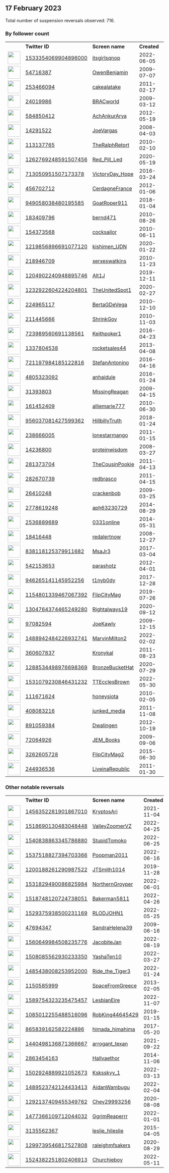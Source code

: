 
## 17 February 2023
Total number of suspension reversals observed: 716.

### By follower count
<table><tr><th></th><th align="left">Twitter ID</th><th align="left">Screen name</th>
<th align="left">Created</th><th align="left">Status</th><th align="left">Suspended</th><th align="left">Followers</th>
<tr><td><a href="https://pbs.twimg.com/profile_images/1644888791893811201/CgBt9RUI_normal.jpg"><img src="https://pbs.twimg.com/profile_images/1644888791893811201/CgBt9RUI_normal.jpg" width="40px" height="40px" align="center"/></a></td><td><a href="https://twitter.com/intent/user?user_id=1533354069904896000">1533354069904896000</a></td><td><a href="https://twitter.com/itsgirlsqnop">itsgirlsqnop</a></td><td>2022-06-05</td><td align="center"></td><td>2023-02-03</td><td>237131</td></tr>
<tr><td><a href="https://pbs.twimg.com/profile_images/1626700745159372802/ZUV_yaeU_normal.jpg"><img src="https://pbs.twimg.com/profile_images/1626700745159372802/ZUV_yaeU_normal.jpg" width="40px" height="40px" align="center"/></a></td><td><a href="https://twitter.com/intent/user?user_id=54716387">54716387</a></td><td><a href="https://twitter.com/OwenBenjamin">OwenBenjamin</a></td><td>2009-07-07</td><td align="center"></td><td></td><td>148550</td></tr>
<tr><td><a href="https://pbs.twimg.com/profile_images/1271793987880394758/sr-k4XC1_normal.jpg"><img src="https://pbs.twimg.com/profile_images/1271793987880394758/sr-k4XC1_normal.jpg" width="40px" height="40px" align="center"/></a></td><td><a href="https://twitter.com/intent/user?user_id=253466094">253466094</a></td><td><a href="https://twitter.com/cakealatake">cakealatake</a></td><td>2011-02-17</td><td align="center"></td><td>2022-04-01</td><td>83864</td></tr>
<tr><td><a href="https://pbs.twimg.com/profile_images/1256107253095993344/GwJCg4lK_normal.jpg"><img src="https://pbs.twimg.com/profile_images/1256107253095993344/GwJCg4lK_normal.jpg" width="40px" height="40px" align="center"/></a></td><td><a href="https://twitter.com/intent/user?user_id=24019986">24019986</a></td><td><a href="https://twitter.com/BRACworld">BRACworld</a></td><td>2009-03-12</td><td align="center"></td><td>2023-02-05</td><td>82492</td></tr>
<tr><td><a href="https://pbs.twimg.com/profile_images/1269104534296711168/2qvHpJuk_normal.jpg"><img src="https://pbs.twimg.com/profile_images/1269104534296711168/2qvHpJuk_normal.jpg" width="40px" height="40px" align="center"/></a></td><td><a href="https://twitter.com/intent/user?user_id=584850412">584850412</a></td><td><a href="https://twitter.com/AchAnkurArya">AchAnkurArya</a></td><td>2012-05-19</td><td align="center"></td><td></td><td>72161</td></tr>
<tr><td><a href="https://pbs.twimg.com/profile_images/1628101174842003456/Lt8GPvzP_normal.jpg"><img src="https://pbs.twimg.com/profile_images/1628101174842003456/Lt8GPvzP_normal.jpg" width="40px" height="40px" align="center"/></a></td><td><a href="https://twitter.com/intent/user?user_id=14291522">14291522</a></td><td><a href="https://twitter.com/JoeVargas">JoeVargas</a></td><td>2008-04-03</td><td align="center"></td><td></td><td>67950</td></tr>
<tr><td><a href="https://pbs.twimg.com/profile_images/1626698977491013656/3lKaethM_normal.jpg"><img src="https://pbs.twimg.com/profile_images/1626698977491013656/3lKaethM_normal.jpg" width="40px" height="40px" align="center"/></a></td><td><a href="https://twitter.com/intent/user?user_id=113137765">113137765</a></td><td><a href="https://twitter.com/TheRalphRetort">TheRalphRetort</a></td><td>2010-02-10</td><td align="center"></td><td>2023-02-13</td><td>66822</td></tr>
<tr><td><a href="https://pbs.twimg.com/profile_images/1633551869653188608/DKZpHrf2_normal.jpg"><img src="https://pbs.twimg.com/profile_images/1633551869653188608/DKZpHrf2_normal.jpg" width="40px" height="40px" align="center"/></a></td><td><a href="https://twitter.com/intent/user?user_id=1262769248591507456">1262769248591507456</a></td><td><a href="https://twitter.com/Red_Pill_Led">Red_Pill_Led</a></td><td>2020-05-19</td><td align="center"></td><td>2022-07-08</td><td>22483</td></tr>
<tr><td><a href="https://pbs.twimg.com/profile_images/1136745596113625094/EzIkBFGB_normal.png"><img src="https://pbs.twimg.com/profile_images/1136745596113625094/EzIkBFGB_normal.png" width="40px" height="40px" align="center"/></a></td><td><a href="https://twitter.com/intent/user?user_id=713050951507173378">713050951507173378</a></td><td><a href="https://twitter.com/VictoryDay_Hope">VictoryDay_Hope</a></td><td>2016-03-24</td><td align="center"></td><td>2022-07-19</td><td>20652</td></tr>
<tr><td><a href="https://pbs.twimg.com/profile_images/1244160819375616000/7bZbkPQL_normal.jpg"><img src="https://pbs.twimg.com/profile_images/1244160819375616000/7bZbkPQL_normal.jpg" width="40px" height="40px" align="center"/></a></td><td><a href="https://twitter.com/intent/user?user_id=456702712">456702712</a></td><td><a href="https://twitter.com/CerdagneFrance">CerdagneFrance</a></td><td>2012-01-06</td><td align="center">👋</td><td></td><td>20093</td></tr>
<tr><td><a href="https://pbs.twimg.com/profile_images/1626572042890878976/-9xDf0kk_normal.jpg"><img src="https://pbs.twimg.com/profile_images/1626572042890878976/-9xDf0kk_normal.jpg" width="40px" height="40px" align="center"/></a></td><td><a href="https://twitter.com/intent/user?user_id=949058038480195585">949058038480195585</a></td><td><a href="https://twitter.com/GoatRoper911">GoatRoper911</a></td><td>2018-01-04</td><td align="center">🚫</td><td></td><td>19079</td></tr>
<tr><td><a href="https://pbs.twimg.com/profile_images/1316578949/thumbnail_normal.jpeg"><img src="https://pbs.twimg.com/profile_images/1316578949/thumbnail_normal.jpeg" width="40px" height="40px" align="center"/></a></td><td><a href="https://twitter.com/intent/user?user_id=183409796">183409796</a></td><td><a href="https://twitter.com/bernd471">bernd471</a></td><td>2010-08-26</td><td align="center"></td><td>2022-12-05</td><td>18393</td></tr>
<tr><td><a href="https://pbs.twimg.com/profile_images/987617103908716545/tYPzZfed_normal.jpg"><img src="https://pbs.twimg.com/profile_images/987617103908716545/tYPzZfed_normal.jpg" width="40px" height="40px" align="center"/></a></td><td><a href="https://twitter.com/intent/user?user_id=154373568">154373568</a></td><td><a href="https://twitter.com/cocksailor">cocksailor</a></td><td>2010-06-11</td><td align="center"></td><td></td><td>17478</td></tr>
<tr><td><a href="https://pbs.twimg.com/profile_images/1606694820051062785/v2hwciN1_normal.jpg"><img src="https://pbs.twimg.com/profile_images/1606694820051062785/v2hwciN1_normal.jpg" width="40px" height="40px" align="center"/></a></td><td><a href="https://twitter.com/intent/user?user_id=1219856896691077120">1219856896691077120</a></td><td><a href="https://twitter.com/kishimen_UDN">kishimen_UDN</a></td><td>2020-01-22</td><td align="center"></td><td>2023-02-03</td><td>17193</td></tr>
<tr><td><a href="https://pbs.twimg.com/profile_images/937893923908853760/z5l8mhmS_normal.jpg"><img src="https://pbs.twimg.com/profile_images/937893923908853760/z5l8mhmS_normal.jpg" width="40px" height="40px" align="center"/></a></td><td><a href="https://twitter.com/intent/user?user_id=218946709">218946709</a></td><td><a href="https://twitter.com/xerxeswatkins">xerxeswatkins</a></td><td>2010-11-23</td><td align="center"></td><td></td><td>16430</td></tr>
<tr><td><a href="https://pbs.twimg.com/profile_images/1627150898483929088/SB__dw6o_normal.jpg"><img src="https://pbs.twimg.com/profile_images/1627150898483929088/SB__dw6o_normal.jpg" width="40px" height="40px" align="center"/></a></td><td><a href="https://twitter.com/intent/user?user_id=1204902240948895746">1204902240948895746</a></td><td><a href="https://twitter.com/Alt1J">Alt1J</a></td><td>2019-12-11</td><td align="center"></td><td></td><td>15850</td></tr>
<tr><td><a href="https://pbs.twimg.com/profile_images/1652160221626912768/rSjmLNbg_normal.jpg"><img src="https://pbs.twimg.com/profile_images/1652160221626912768/rSjmLNbg_normal.jpg" width="40px" height="40px" align="center"/></a></td><td><a href="https://twitter.com/intent/user?user_id=1232922604224204801">1232922604224204801</a></td><td><a href="https://twitter.com/TheUnitedSpot1">TheUnitedSpot1</a></td><td>2020-02-27</td><td align="center"></td><td></td><td>14860</td></tr>
<tr><td><a href="https://pbs.twimg.com/profile_images/1471786419370831874/9omlUugG_normal.jpg"><img src="https://pbs.twimg.com/profile_images/1471786419370831874/9omlUugG_normal.jpg" width="40px" height="40px" align="center"/></a></td><td><a href="https://twitter.com/intent/user?user_id=224965117">224965117</a></td><td><a href="https://twitter.com/BertaGDeVega">BertaGDeVega</a></td><td>2010-12-10</td><td align="center"></td><td>2022-03-11</td><td>13462</td></tr>
<tr><td><a href="https://pbs.twimg.com/profile_images/1555901912091852803/LGDqSQtL_normal.jpg"><img src="https://pbs.twimg.com/profile_images/1555901912091852803/LGDqSQtL_normal.jpg" width="40px" height="40px" align="center"/></a></td><td><a href="https://twitter.com/intent/user?user_id=211445666">211445666</a></td><td><a href="https://twitter.com/ShrinkGov">ShrinkGov</a></td><td>2010-11-03</td><td align="center"></td><td>2022-08-26</td><td>12969</td></tr>
<tr><td><a href="https://pbs.twimg.com/profile_images/1305032672415186944/7pPmBRob_normal.jpg"><img src="https://pbs.twimg.com/profile_images/1305032672415186944/7pPmBRob_normal.jpg" width="40px" height="40px" align="center"/></a></td><td><a href="https://twitter.com/intent/user?user_id=723989560691138561">723989560691138561</a></td><td><a href="https://twitter.com/Keithpoker1">Keithpoker1</a></td><td>2016-04-23</td><td align="center"></td><td>2022-07-14</td><td>12408</td></tr>
<tr><td><a href="https://pbs.twimg.com/profile_images/1626605568772255745/tdKcxQ2i_normal.jpg"><img src="https://pbs.twimg.com/profile_images/1626605568772255745/tdKcxQ2i_normal.jpg" width="40px" height="40px" align="center"/></a></td><td><a href="https://twitter.com/intent/user?user_id=1337804538">1337804538</a></td><td><a href="https://twitter.com/rocketsales44">rocketsales44</a></td><td>2013-04-08</td><td align="center"></td><td></td><td>12155</td></tr>
<tr><td><a href="https://pbs.twimg.com/profile_images/1357536289411633152/1O_LtKNq_normal.jpg"><img src="https://pbs.twimg.com/profile_images/1357536289411633152/1O_LtKNq_normal.jpg" width="40px" height="40px" align="center"/></a></td><td><a href="https://twitter.com/intent/user?user_id=721197984185122816">721197984185122816</a></td><td><a href="https://twitter.com/StefanAntonino">StefanAntonino</a></td><td>2016-04-16</td><td align="center"></td><td>2022-04-07</td><td>11930</td></tr>
<tr><td><a href="https://pbs.twimg.com/profile_images/1342925530815897600/_I_30kFB_normal.jpg"><img src="https://pbs.twimg.com/profile_images/1342925530815897600/_I_30kFB_normal.jpg" width="40px" height="40px" align="center"/></a></td><td><a href="https://twitter.com/intent/user?user_id=4805323092">4805323092</a></td><td><a href="https://twitter.com/anhaidule">anhaidule</a></td><td>2016-01-24</td><td align="center"></td><td>2023-01-21</td><td>11465</td></tr>
<tr><td><a href="https://pbs.twimg.com/profile_images/1316076215716007939/oqMCzmvx_normal.jpg"><img src="https://pbs.twimg.com/profile_images/1316076215716007939/oqMCzmvx_normal.jpg" width="40px" height="40px" align="center"/></a></td><td><a href="https://twitter.com/intent/user?user_id=31393803">31393803</a></td><td><a href="https://twitter.com/MissingReagan">MissingReagan</a></td><td>2009-04-15</td><td align="center"></td><td></td><td>11456</td></tr>
<tr><td><a href="https://pbs.twimg.com/profile_images/1553384251323809792/vGiUHM1U_normal.jpg"><img src="https://pbs.twimg.com/profile_images/1553384251323809792/vGiUHM1U_normal.jpg" width="40px" height="40px" align="center"/></a></td><td><a href="https://twitter.com/intent/user?user_id=161452409">161452409</a></td><td><a href="https://twitter.com/alliemarie777">alliemarie777</a></td><td>2010-06-30</td><td align="center"></td><td>2022-08-03</td><td>11434</td></tr>
<tr><td><a href="https://pbs.twimg.com/profile_images/1193380006715678720/wu00A53Z_normal.jpg"><img src="https://pbs.twimg.com/profile_images/1193380006715678720/wu00A53Z_normal.jpg" width="40px" height="40px" align="center"/></a></td><td><a href="https://twitter.com/intent/user?user_id=956037081427599362">956037081427599362</a></td><td><a href="https://twitter.com/HillbillyTruth">HillbillyTruth</a></td><td>2018-01-24</td><td align="center"></td><td></td><td>10927</td></tr>
<tr><td><a href="https://pbs.twimg.com/profile_images/666077114425192448/7NtMLNFH_normal.jpg"><img src="https://pbs.twimg.com/profile_images/666077114425192448/7NtMLNFH_normal.jpg" width="40px" height="40px" align="center"/></a></td><td><a href="https://twitter.com/intent/user?user_id=238666005">238666005</a></td><td><a href="https://twitter.com/lonestarmango">lonestarmango</a></td><td>2011-01-15</td><td align="center"></td><td>2022-08-11</td><td>10886</td></tr>
<tr><td><a href="https://pbs.twimg.com/profile_images/453973689793396737/UP7wukhS_normal.jpeg"><img src="https://pbs.twimg.com/profile_images/453973689793396737/UP7wukhS_normal.jpeg" width="40px" height="40px" align="center"/></a></td><td><a href="https://twitter.com/intent/user?user_id=14236800">14236800</a></td><td><a href="https://twitter.com/proteinwisdom">proteinwisdom</a></td><td>2008-03-27</td><td align="center"></td><td></td><td>10808</td></tr>
<tr><td><a href="https://pbs.twimg.com/profile_images/1626336656381935622/P-kTh7x9_normal.jpg"><img src="https://pbs.twimg.com/profile_images/1626336656381935622/P-kTh7x9_normal.jpg" width="40px" height="40px" align="center"/></a></td><td><a href="https://twitter.com/intent/user?user_id=281373704">281373704</a></td><td><a href="https://twitter.com/TheCousinPookie">TheCousinPookie</a></td><td>2011-04-13</td><td align="center"></td><td></td><td>10659</td></tr>
<tr><td><a href="https://pbs.twimg.com/profile_images/1635319290827087889/sQeE-uD9_normal.jpg"><img src="https://pbs.twimg.com/profile_images/1635319290827087889/sQeE-uD9_normal.jpg" width="40px" height="40px" align="center"/></a></td><td><a href="https://twitter.com/intent/user?user_id=282670739">282670739</a></td><td><a href="https://twitter.com/redbrasco">redbrasco</a></td><td>2011-04-15</td><td align="center"></td><td>2022-03-18</td><td>10413</td></tr>
<tr><td><a href="https://pbs.twimg.com/profile_images/1630004381390372865/RNnxexP9_normal.jpg"><img src="https://pbs.twimg.com/profile_images/1630004381390372865/RNnxexP9_normal.jpg" width="40px" height="40px" align="center"/></a></td><td><a href="https://twitter.com/intent/user?user_id=26410248">26410248</a></td><td><a href="https://twitter.com/crackenbob">crackenbob</a></td><td>2009-03-25</td><td align="center"></td><td></td><td>9734</td></tr>
<tr><td><a href="https://pbs.twimg.com/profile_images/1390697754947620875/C_KKSfSs_normal.jpg"><img src="https://pbs.twimg.com/profile_images/1390697754947620875/C_KKSfSs_normal.jpg" width="40px" height="40px" align="center"/></a></td><td><a href="https://twitter.com/intent/user?user_id=2778619248">2778619248</a></td><td><a href="https://twitter.com/aph63230729">aph63230729</a></td><td>2014-08-29</td><td align="center"></td><td>2023-02-14</td><td>9632</td></tr>
<tr><td><a href="https://pbs.twimg.com/profile_images/1627912182871752710/OpKRkXJ0_normal.jpg"><img src="https://pbs.twimg.com/profile_images/1627912182871752710/OpKRkXJ0_normal.jpg" width="40px" height="40px" align="center"/></a></td><td><a href="https://twitter.com/intent/user?user_id=2536889689">2536889689</a></td><td><a href="https://twitter.com/0331online">0331online</a></td><td>2014-05-31</td><td align="center"></td><td></td><td>9425</td></tr>
<tr><td><a href="https://pbs.twimg.com/profile_images/1626724098167435266/uWK-lRcD_normal.jpg"><img src="https://pbs.twimg.com/profile_images/1626724098167435266/uWK-lRcD_normal.jpg" width="40px" height="40px" align="center"/></a></td><td><a href="https://twitter.com/intent/user?user_id=18416448">18416448</a></td><td><a href="https://twitter.com/redalertnow">redalertnow</a></td><td>2008-12-27</td><td align="center"></td><td></td><td>8389</td></tr>
<tr><td><a href="https://pbs.twimg.com/profile_images/1269956543321198594/vJ2yfNAx_normal.jpg"><img src="https://pbs.twimg.com/profile_images/1269956543321198594/vJ2yfNAx_normal.jpg" width="40px" height="40px" align="center"/></a></td><td><a href="https://twitter.com/intent/user?user_id=838118125379911682">838118125379911682</a></td><td><a href="https://twitter.com/MsaJr3">MsaJr3</a></td><td>2017-03-04</td><td align="center"></td><td></td><td>8358</td></tr>
<tr><td><a href="https://pbs.twimg.com/profile_images/1115423262614405120/48lCsqke_normal.jpg"><img src="https://pbs.twimg.com/profile_images/1115423262614405120/48lCsqke_normal.jpg" width="40px" height="40px" align="center"/></a></td><td><a href="https://twitter.com/intent/user?user_id=542153653">542153653</a></td><td><a href="https://twitter.com/parashotz">parashotz</a></td><td>2012-04-01</td><td align="center"></td><td>2022-07-21</td><td>7888</td></tr>
<tr><td><a href="https://pbs.twimg.com/profile_images/1464701472940216327/lBV0eviy_normal.jpg"><img src="https://pbs.twimg.com/profile_images/1464701472940216327/lBV0eviy_normal.jpg" width="40px" height="40px" align="center"/></a></td><td><a href="https://twitter.com/intent/user?user_id=946265141145952256">946265141145952256</a></td><td><a href="https://twitter.com/t1nyb0dy">t1nyb0dy</a></td><td>2017-12-28</td><td align="center"></td><td>2022-06-27</td><td>7425</td></tr>
<tr><td><a href="https://pbs.twimg.com/profile_images/1648866376961105920/FALfTRAV_normal.png"><img src="https://pbs.twimg.com/profile_images/1648866376961105920/FALfTRAV_normal.png" width="40px" height="40px" align="center"/></a></td><td><a href="https://twitter.com/intent/user?user_id=1154801339467067392">1154801339467067392</a></td><td><a href="https://twitter.com/FlipCityMag">FlipCityMag</a></td><td>2019-07-26</td><td align="center"></td><td></td><td>7233</td></tr>
<tr><td><a href="https://pbs.twimg.com/profile_images/1373797856633585670/oUPtAVsN_normal.jpg"><img src="https://pbs.twimg.com/profile_images/1373797856633585670/oUPtAVsN_normal.jpg" width="40px" height="40px" align="center"/></a></td><td><a href="https://twitter.com/intent/user?user_id=1304764374465249280">1304764374465249280</a></td><td><a href="https://twitter.com/Rightalways19">Rightalways19</a></td><td>2020-09-12</td><td align="center"></td><td>2022-07-14</td><td>7090</td></tr>
<tr><td><a href="https://pbs.twimg.com/profile_images/1628719475934601225/jqjkyq6P_normal.jpg"><img src="https://pbs.twimg.com/profile_images/1628719475934601225/jqjkyq6P_normal.jpg" width="40px" height="40px" align="center"/></a></td><td><a href="https://twitter.com/intent/user?user_id=97082594">97082594</a></td><td><a href="https://twitter.com/JoeKawly">JoeKawly</a></td><td>2009-12-15</td><td align="center"></td><td>2022-04-25</td><td>6579</td></tr>
<tr><td><a href="https://pbs.twimg.com/profile_images/1518753465144537088/zvUMyp8U_normal.jpg"><img src="https://pbs.twimg.com/profile_images/1518753465144537088/zvUMyp8U_normal.jpg" width="40px" height="40px" align="center"/></a></td><td><a href="https://twitter.com/intent/user?user_id=1488942484226932741">1488942484226932741</a></td><td><a href="https://twitter.com/MarvinMilton2">MarvinMilton2</a></td><td>2022-02-02</td><td align="center"></td><td>2023-01-23</td><td>6337</td></tr>
<tr><td><a href="https://pbs.twimg.com/profile_images/1626673136279117854/oecQENyO_normal.jpg"><img src="https://pbs.twimg.com/profile_images/1626673136279117854/oecQENyO_normal.jpg" width="40px" height="40px" align="center"/></a></td><td><a href="https://twitter.com/intent/user?user_id=360607837">360607837</a></td><td><a href="https://twitter.com/Kronykal">Kronykal</a></td><td>2011-08-23</td><td align="center"></td><td></td><td>6250</td></tr>
<tr><td><a href="https://pbs.twimg.com/profile_images/1343454544169205761/ay0tGA-m_normal.jpg"><img src="https://pbs.twimg.com/profile_images/1343454544169205761/ay0tGA-m_normal.jpg" width="40px" height="40px" align="center"/></a></td><td><a href="https://twitter.com/intent/user?user_id=1288534498976698369">1288534498976698369</a></td><td><a href="https://twitter.com/BronzeBucketHat">BronzeBucketHat</a></td><td>2020-07-29</td><td align="center"></td><td></td><td>6175</td></tr>
<tr><td><a href="https://pbs.twimg.com/profile_images/1635750226043731969/yLFuWrlj_normal.jpg"><img src="https://pbs.twimg.com/profile_images/1635750226043731969/yLFuWrlj_normal.jpg" width="40px" height="40px" align="center"/></a></td><td><a href="https://twitter.com/intent/user?user_id=1531079230846431232">1531079230846431232</a></td><td><a href="https://twitter.com/TTEcclesBrown">TTEcclesBrown</a></td><td>2022-05-30</td><td align="center"></td><td>2022-08-31</td><td>6032</td></tr>
<tr><td><a href="https://pbs.twimg.com/profile_images/1131959070305464321/wG35Flht_normal.png"><img src="https://pbs.twimg.com/profile_images/1131959070305464321/wG35Flht_normal.png" width="40px" height="40px" align="center"/></a></td><td><a href="https://twitter.com/intent/user?user_id=111671624">111671624</a></td><td><a href="https://twitter.com/honeysiota">honeysiota</a></td><td>2010-02-05</td><td align="center"></td><td></td><td>5706</td></tr>
<tr><td><a href="https://pbs.twimg.com/profile_images/862996349947609089/tn0H4WTM_normal.jpg"><img src="https://pbs.twimg.com/profile_images/862996349947609089/tn0H4WTM_normal.jpg" width="40px" height="40px" align="center"/></a></td><td><a href="https://twitter.com/intent/user?user_id=408083216">408083216</a></td><td><a href="https://twitter.com/junked_media">junked_media</a></td><td>2011-11-08</td><td align="center"></td><td></td><td>5609</td></tr>
<tr><td><a href="https://pbs.twimg.com/profile_images/2775095798/8c1ca1aa99adafb604267bf3dcb65acd_normal.jpeg"><img src="https://pbs.twimg.com/profile_images/2775095798/8c1ca1aa99adafb604267bf3dcb65acd_normal.jpeg" width="40px" height="40px" align="center"/></a></td><td><a href="https://twitter.com/intent/user?user_id=891059384">891059384</a></td><td><a href="https://twitter.com/Dwalingen">Dwalingen</a></td><td>2012-10-19</td><td align="center"></td><td>2022-07-27</td><td>5454</td></tr>
<tr><td><a href="https://pbs.twimg.com/profile_images/1626631369253060611/Gaxz1dKT_normal.jpg"><img src="https://pbs.twimg.com/profile_images/1626631369253060611/Gaxz1dKT_normal.jpg" width="40px" height="40px" align="center"/></a></td><td><a href="https://twitter.com/intent/user?user_id=72064926">72064926</a></td><td><a href="https://twitter.com/JEM_Books">JEM_Books</a></td><td>2009-09-06</td><td align="center"></td><td>2022-05-13</td><td>5376</td></tr>
<tr><td><a href="https://pbs.twimg.com/profile_images/1626913154117795840/oe2HdZs7_normal.png"><img src="https://pbs.twimg.com/profile_images/1626913154117795840/oe2HdZs7_normal.png" width="40px" height="40px" align="center"/></a></td><td><a href="https://twitter.com/intent/user?user_id=3262605728">3262605728</a></td><td><a href="https://twitter.com/FlipCityMag2">FlipCityMag2</a></td><td>2015-06-30</td><td align="center"></td><td></td><td>5198</td></tr>
<tr><td><a href="https://pbs.twimg.com/profile_images/1314975053918896129/tKbImnTk_normal.jpg"><img src="https://pbs.twimg.com/profile_images/1314975053918896129/tKbImnTk_normal.jpg" width="40px" height="40px" align="center"/></a></td><td><a href="https://twitter.com/intent/user?user_id=244936536">244936536</a></td><td><a href="https://twitter.com/LiveinaRepublic">LiveinaRepublic</a></td><td>2011-01-30</td><td align="center"></td><td>2022-07-14</td><td>5038</td></tr>
</table>

### Other notable reversals
<table><tr><th></th><th align="left">Twitter ID</th><th align="left">Screen name</th>
<th align="left">Created</th><th align="left">Status</th><th align="left">Suspended</th><th align="left">Followers</th>
<tr><td><a href="https://pbs.twimg.com/profile_images/1458673623397539853/k-hbP5nF_normal.jpg"><img src="https://pbs.twimg.com/profile_images/1458673623397539853/k-hbP5nF_normal.jpg" width="40px" height="40px" align="center"/></a></td><td><a href="https://twitter.com/intent/user?user_id=1456352281901867010">1456352281901867010</a></td><td><a href="https://twitter.com/KryptosAri">KryptosAri</a></td><td>2021-11-04</td><td align="center">🔒</td><td>2022-07-06</td><td>2192</td></tr>
<tr><td><a href="https://pbs.twimg.com/profile_images/1528258035465846784/tx71pY6Z_normal.jpg"><img src="https://pbs.twimg.com/profile_images/1528258035465846784/tx71pY6Z_normal.jpg" width="40px" height="40px" align="center"/></a></td><td><a href="https://twitter.com/intent/user?user_id=1518690130483048448">1518690130483048448</a></td><td><a href="https://twitter.com/ValleyZoomerVZ">ValleyZoomerVZ</a></td><td>2022-04-25</td><td align="center"></td><td>2022-06-21</td><td>105</td></tr>
<tr><td><a href="https://pbs.twimg.com/profile_images/1545492097104547840/FRaqHK9X_normal.jpg"><img src="https://pbs.twimg.com/profile_images/1545492097104547840/FRaqHK9X_normal.jpg" width="40px" height="40px" align="center"/></a></td><td><a href="https://twitter.com/intent/user?user_id=1540838863345786880">1540838863345786880</a></td><td><a href="https://twitter.com/StupidTomoko">StupidTomoko</a></td><td>2022-06-25</td><td align="center">👋</td><td>2022-07-21</td><td>159</td></tr>
<tr><td><a href="https://pbs.twimg.com/profile_images/1537519748409327617/iEDMOMxq_normal.jpg"><img src="https://pbs.twimg.com/profile_images/1537519748409327617/iEDMOMxq_normal.jpg" width="40px" height="40px" align="center"/></a></td><td><a href="https://twitter.com/intent/user?user_id=1537518827394703366">1537518827394703366</a></td><td><a href="https://twitter.com/Poopman2011">Poopman2011</a></td><td>2022-06-16</td><td align="center"></td><td>2022-12-06</td><td>33</td></tr>
<tr><td><a href="https://pbs.twimg.com/profile_images/1280521950029373443/FanXx3Oy_normal.jpg"><img src="https://pbs.twimg.com/profile_images/1280521950029373443/FanXx3Oy_normal.jpg" width="40px" height="40px" align="center"/></a></td><td><a href="https://twitter.com/intent/user?user_id=1200188261290987522">1200188261290987522</a></td><td><a href="https://twitter.com/JTSmith1014">JTSmith1014</a></td><td>2019-11-28</td><td align="center">🚫</td><td>2022-08-10</td><td>4656</td></tr>
<tr><td><a href="https://pbs.twimg.com/profile_images/1564027922020814849/rxt5mnBv_normal.jpg"><img src="https://pbs.twimg.com/profile_images/1564027922020814849/rxt5mnBv_normal.jpg" width="40px" height="40px" align="center"/></a></td><td><a href="https://twitter.com/intent/user?user_id=1531829490086825984">1531829490086825984</a></td><td><a href="https://twitter.com/NorthernGroyper">NorthernGroyper</a></td><td>2022-06-01</td><td align="center"></td><td>2022-10-28</td><td>93</td></tr>
<tr><td><a href="https://pbs.twimg.com/profile_images/1518749101768249344/sXAJ9huI_normal.jpg"><img src="https://pbs.twimg.com/profile_images/1518749101768249344/sXAJ9huI_normal.jpg" width="40px" height="40px" align="center"/></a></td><td><a href="https://twitter.com/intent/user?user_id=1518748120724738051">1518748120724738051</a></td><td><a href="https://twitter.com/Bakerman5811">Bakerman5811</a></td><td>2022-04-26</td><td align="center"></td><td>2023-01-05</td><td>391</td></tr>
<tr><td><a href="https://pbs.twimg.com/profile_images/1529376062416818178/uYBaUA7z_normal.jpg"><img src="https://pbs.twimg.com/profile_images/1529376062416818178/uYBaUA7z_normal.jpg" width="40px" height="40px" align="center"/></a></td><td><a href="https://twitter.com/intent/user?user_id=1529375938500231169">1529375938500231169</a></td><td><a href="https://twitter.com/RLODJOHN1">RLODJOHN1</a></td><td>2022-05-25</td><td align="center"></td><td>2022-08-11</td><td>31</td></tr>
<tr><td><a href="https://pbs.twimg.com/profile_images/815055643828596736/yXvGdrpe_normal.jpg"><img src="https://pbs.twimg.com/profile_images/815055643828596736/yXvGdrpe_normal.jpg" width="40px" height="40px" align="center"/></a></td><td><a href="https://twitter.com/intent/user?user_id=47694347">47694347</a></td><td><a href="https://twitter.com/SandraHelena39">SandraHelena39</a></td><td>2009-06-16</td><td align="center"></td><td>2022-09-27</td><td>4700</td></tr>
<tr><td><a href="https://pbs.twimg.com/profile_images/1650169239297224707/9dFUDhVs_normal.jpg"><img src="https://pbs.twimg.com/profile_images/1650169239297224707/9dFUDhVs_normal.jpg" width="40px" height="40px" align="center"/></a></td><td><a href="https://twitter.com/intent/user?user_id=1560649984508235776">1560649984508235776</a></td><td><a href="https://twitter.com/JacobiteJan">JacobiteJan</a></td><td>2022-08-19</td><td align="center">🔒</td><td>2023-01-27</td><td>609</td></tr>
<tr><td><a href="https://pbs.twimg.com/profile_images/1521213906840358912/y075WYhI_normal.jpg"><img src="https://pbs.twimg.com/profile_images/1521213906840358912/y075WYhI_normal.jpg" width="40px" height="40px" align="center"/></a></td><td><a href="https://twitter.com/intent/user?user_id=1508085562930233350">1508085562930233350</a></td><td><a href="https://twitter.com/YashaTen10">YashaTen10</a></td><td>2022-03-27</td><td align="center"></td><td>2022-12-31</td><td>5</td></tr>
<tr><td><a href="https://pbs.twimg.com/profile_images/1485440316891148290/U3Y2F2kT_normal.jpg"><img src="https://pbs.twimg.com/profile_images/1485440316891148290/U3Y2F2kT_normal.jpg" width="40px" height="40px" align="center"/></a></td><td><a href="https://twitter.com/intent/user?user_id=1485438008253952000">1485438008253952000</a></td><td><a href="https://twitter.com/Ride_the_Tiger3">Ride_the_Tiger3</a></td><td>2022-01-24</td><td align="center"></td><td>2022-08-11</td><td>839</td></tr>
<tr><td><a href="https://pbs.twimg.com/profile_images/1266739840223195138/SR7VYzxu_normal.jpg"><img src="https://pbs.twimg.com/profile_images/1266739840223195138/SR7VYzxu_normal.jpg" width="40px" height="40px" align="center"/></a></td><td><a href="https://twitter.com/intent/user?user_id=1150585999">1150585999</a></td><td><a href="https://twitter.com/SpaceFromGreece">SpaceFromGreece</a></td><td>2013-02-05</td><td align="center"></td><td>2022-07-14</td><td>2912</td></tr>
<tr><td><a href="https://pbs.twimg.com/profile_images/1614694854298066945/DNQVF5SR_normal.jpg"><img src="https://pbs.twimg.com/profile_images/1614694854298066945/DNQVF5SR_normal.jpg" width="40px" height="40px" align="center"/></a></td><td><a href="https://twitter.com/intent/user?user_id=1589754323235475457">1589754323235475457</a></td><td><a href="https://twitter.com/LesbianEire">LesbianEire</a></td><td>2022-11-07</td><td align="center">🚫</td><td>2023-01-19</td><td>401</td></tr>
<tr><td><a href="https://pbs.twimg.com/profile_images/1478507293201375239/Dcsroj3P_normal.jpg"><img src="https://pbs.twimg.com/profile_images/1478507293201375239/Dcsroj3P_normal.jpg" width="40px" height="40px" align="center"/></a></td><td><a href="https://twitter.com/intent/user?user_id=1085012255488516096">1085012255488516096</a></td><td><a href="https://twitter.com/RobKing44645429">RobKing44645429</a></td><td>2019-01-15</td><td align="center"></td><td>2022-12-12</td><td>3366</td></tr>
<tr><td><a href="https://pbs.twimg.com/profile_images/1382311000527937546/WUwOaLWp_normal.jpg"><img src="https://pbs.twimg.com/profile_images/1382311000527937546/WUwOaLWp_normal.jpg" width="40px" height="40px" align="center"/></a></td><td><a href="https://twitter.com/intent/user?user_id=865839162582224896">865839162582224896</a></td><td><a href="https://twitter.com/himada_himahima">himada_himahima</a></td><td>2017-05-20</td><td align="center"></td><td>2023-02-02</td><td>974</td></tr>
<tr><td><a href="https://pbs.twimg.com/profile_images/1442967893600133123/H2Az3GEG_normal.jpg"><img src="https://pbs.twimg.com/profile_images/1442967893600133123/H2Az3GEG_normal.jpg" width="40px" height="40px" align="center"/></a></td><td><a href="https://twitter.com/intent/user?user_id=1440498136871366667">1440498136871366667</a></td><td><a href="https://twitter.com/arrogant_texan">arrogant_texan</a></td><td>2021-09-22</td><td align="center"></td><td>2022-07-26</td><td>229</td></tr>
<tr><td><a href="https://pbs.twimg.com/profile_images/1436654391788965892/DAW4ir9z_normal.jpg"><img src="https://pbs.twimg.com/profile_images/1436654391788965892/DAW4ir9z_normal.jpg" width="40px" height="40px" align="center"/></a></td><td><a href="https://twitter.com/intent/user?user_id=2863454163">2863454163</a></td><td><a href="https://twitter.com/Hallvaethor">Hallvaethor</a></td><td>2014-11-06</td><td align="center"></td><td>2022-10-19</td><td>672</td></tr>
<tr><td><a href="https://pbs.twimg.com/profile_images/1522534023834263556/7oJ-zjNa_normal.jpg"><img src="https://pbs.twimg.com/profile_images/1522534023834263556/7oJ-zjNa_normal.jpg" width="40px" height="40px" align="center"/></a></td><td><a href="https://twitter.com/intent/user?user_id=1502924889921052673">1502924889921052673</a></td><td><a href="https://twitter.com/Ksksskyy_1">Ksksskyy_1</a></td><td>2022-03-13</td><td align="center"></td><td>2022-10-04</td><td>159</td></tr>
<tr><td><a href="https://pbs.twimg.com/profile_images/1584212972582363136/HGfnxaog_normal.jpg"><img src="https://pbs.twimg.com/profile_images/1584212972582363136/HGfnxaog_normal.jpg" width="40px" height="40px" align="center"/></a></td><td><a href="https://twitter.com/intent/user?user_id=1489523742124433413">1489523742124433413</a></td><td><a href="https://twitter.com/AidanWambugu">AidanWambugu</a></td><td>2022-02-04</td><td align="center"></td><td>2023-01-13</td><td>121</td></tr>
<tr><td><a href="https://pbs.twimg.com/profile_images/1507944724845383682/pqjZvuVJ_normal.jpg"><img src="https://pbs.twimg.com/profile_images/1507944724845383682/pqjZvuVJ_normal.jpg" width="40px" height="40px" align="center"/></a></td><td><a href="https://twitter.com/intent/user?user_id=1292137409455349762">1292137409455349762</a></td><td><a href="https://twitter.com/Chey29993256">Chey29993256</a></td><td>2020-08-08</td><td align="center"></td><td>2022-07-17</td><td>560</td></tr>
<tr><td><a href="https://pbs.twimg.com/profile_images/1651782119952187393/jfa1PbdS_normal.jpg"><img src="https://pbs.twimg.com/profile_images/1651782119952187393/jfa1PbdS_normal.jpg" width="40px" height="40px" align="center"/></a></td><td><a href="https://twitter.com/intent/user?user_id=1477366109712044032">1477366109712044032</a></td><td><a href="https://twitter.com/GgrimReaperrr">GgrimReaperrr</a></td><td>2022-01-01</td><td align="center"></td><td>2022-12-27</td><td>1522</td></tr>
<tr><td><a href="https://pbs.twimg.com/profile_images/1090100062095585280/T1bq85yX_normal.jpg"><img src="https://pbs.twimg.com/profile_images/1090100062095585280/T1bq85yX_normal.jpg" width="40px" height="40px" align="center"/></a></td><td><a href="https://twitter.com/intent/user?user_id=3135562367">3135562367</a></td><td><a href="https://twitter.com/leslie_hileslie">leslie_hileslie</a></td><td>2015-04-05</td><td align="center"></td><td>2022-06-06</td><td>4993</td></tr>
<tr><td><a href="https://pbs.twimg.com/profile_images/1567318553879085057/PsDxq1oc_normal.jpg"><img src="https://pbs.twimg.com/profile_images/1567318553879085057/PsDxq1oc_normal.jpg" width="40px" height="40px" align="center"/></a></td><td><a href="https://twitter.com/intent/user?user_id=1299739546817527808">1299739546817527808</a></td><td><a href="https://twitter.com/raleighmfsakers">raleighmfsakers</a></td><td>2020-08-29</td><td align="center"></td><td>2022-10-30</td><td>802</td></tr>
<tr><td><a href="https://pbs.twimg.com/profile_images/1524404433030946816/vvCqLNyN_normal.jpg"><img src="https://pbs.twimg.com/profile_images/1524404433030946816/vvCqLNyN_normal.jpg" width="40px" height="40px" align="center"/></a></td><td><a href="https://twitter.com/intent/user?user_id=1524382251802406913">1524382251802406913</a></td><td><a href="https://twitter.com/Churchieboy">Churchieboy</a></td><td>2022-05-11</td><td align="center"></td><td>2022-11-23</td><td>42</td></tr>
</table>
